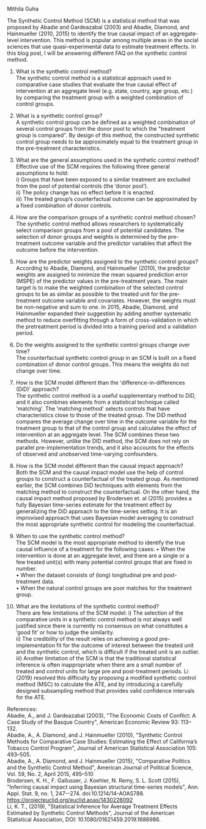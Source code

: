 Mithila Guha    

The Synthetic Control Method (SCM) is a statistical method that was proposed by Abadie and Gardeazabal (2003) and Abadie, Diamond, and Hainmueller (2010, 2015) to identify the true causal impact of an aggregate-level intervention. This method is popular among multiple areas in the social sciences that use quasi-experimental data to estimate treatment effects. In this blog post, I will be answering different FAQ on the synthetic control method. 


1. What is the synthetic control method?  
The synthetic control method is a statistical approach used in comparative case studies that evaluate the true causal effect of intervention at an aggregate level (e.g. state, country, age group, etc.) by comparing the treatment group with a weighted combination of control groups.    

2. What is a synthetic control group?  
A synthetic control group can be defined as a weighted combination of several control groups from the donor pool to which the "treatment group is compared". By design of this method, the constructed synthetic control group needs to be approximately equal to the treatment group in the pre-treatment characteristics.  

3. What are the general assumptions used in the synthetic control method?
Effective use of the SCM requires the following three general assumptions to hold:  
i) Groups that have been exposed to a similar treatment are excluded from the pool of potential controls (the ‘donor pool’).  
ii) The policy change has no effect before it is enacted.   
iii) The treated group’s counterfactual outcome can be approximated by a fixed combination of donor controls.     

4. How are the comparison groups of a synthetic control method chosen?  
The synthetic control method allows researchers to systematically select comparison groups from a pool of potential candidates. The selection of donor groups and weights is determined by the pre-treatment outcome variable and the predictor variables that affect the outcome before the intervention.    

5. How are the predictor weights assigned to the synthetic control groups?  
According to Abadie, Diamond, and Hainmueller (2010), the predictor weights are assigned to minimize the mean squared prediction error (MSPE) of the predictor values in the pre-treatment years. The main target is to make the weighted combination of the selected control groups to be as similar as possible to the treated unit for the pre-treatment outcome variable and covariates. However, the weights must be non-negative and sum to one. In 2015, Abadie, Diamond, and Hainmueller expanded their suggestion by adding another systematic method to reduce overfitting through a form of cross-validation in which the pretreatment period is divided into a training period and a validation period.    

6. Do the weights assigned to the synthetic control groups change over time?  
The counterfactual synthetic control group in an SCM is built on a fixed combination of donor control groups. This means the weights do not change over time.    

7. How is the SCM model different than the 'difference-in-differences (DiD)' approach?  
The synthetic control method is a useful supplementary method to DiD, and it also combines elements from a statistical technique called 'matching'. The 'matching method' selects controls that have characteristics close to those of the treated group. The DiD method compares the average change over time in the outcome variable for the treatment group to that of the control group and calculates the effect of intervention at an aggregate level. The SCM combines these two methods. However, unlike the DID method, the SCM does not rely on parallel pre-implementation trends, and it also accounts for the effects of observed and unobserved time-varying confounders.    

8. How is the SCM model different than the causal impact approach?  
Both the SCM and the causal impact model use the help of control groups to construct a counterfactual of the treated group. As mentioned earlier, the SCM combines DiD techniques with elements from the matching method to construct the counterfactual. On the other hand, the causal impact method proposed by Brodersen et. al (2015) provides a fully Bayesian time-series estimate for the treatment effect by generalizing the DiD approach to the time-series setting. It is an improvised approach that uses Bayesian model averaging to construct the most appropriate synthetic control for modeling the counterfactual.    

9. When to use the synthetic control method?   
The SCM model is the most appropriate method to identify the true causal influence of a treatment for the following cases:
•	When the intervention is done at an aggregate level, and there are a single or a few treated unit(s) with many potential control groups that are fixed in number.  
•	When the dataset consists of (long) longitudinal pre and post-treatment data.  
•	When the natural control groups are poor matches for the treatment group.    

10. What are the limitations of the synthetic control method?  
There are few limitations of the SCM model: i) The selection of the comparative units in a synthetic control method is not always well justified since there is currently no consensus on what constitutes a ‘good fit’ or how to judge the similarity.   
ii) The credibility of the result relies on achieving a good pre-implementation fit for the outcome of interest between the treated unit and the synthetic control, which is difficult if the treated unit is an outlier.  
iii) Another limitation of the SCM is that the traditional statistical inference is often inappropriate when there are a small number of treated and control units for large pre and post-treatment periods. Li (2019) resolved this difficulty by proposing a modified synthetic control method (MSC) to calculate the ATE, and by introducing a carefully designed subsampling method that provides valid confidence intervals for the ATE.      

References:  
Abadie, A., and J. Gardeazabal (2003), "The Economic Costs of Conflict: A Case Study of the Basque Country", American Economic Review 93: 113–132.  
Abadie, A., A. Diamond, and J. Hainmueller (2010), "Synthetic Control Methods for Comparative Case Studies: Estimating the Effect of California’s Tobacco Control Program", Journal of American Statistical Association 105: 493–505.  
Abadie, A., A. Diamond, and J. Hainmueller (2015), "Comparative Politics and the Synthetic Control Method", American Journal of Political Science, Vol. 59, No. 2, April 2015, 495–510   
Brodersen, K. H., F. Gallusser, J. Koehler, N. Remy, S. L. Scott (2015), "Inferring causal impact using Bayesian structural time-series models", Ann. Appl. Stat. 9, no. 1, 247--274. doi:10.1214/14-AOAS788. https://projecteuclid.org/euclid.aoas/1430226092  
Li, K. T., (2019), "Statistical Inference for Average Treatment Effects Estimated by Synthetic Control Methods", Journal of the American Statistical Association, DOI: 10.1080/01621459.2019.1686986.

